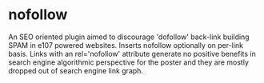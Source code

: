 # nofollow
An SEO oriented plugin aimed to discourage 'dofollow' back-link building SPAM in e107 powered websites. Inserts nofollow optionally on per-link basis. Links with an rel='nofollow' attribute generate no positive benefits in search engine algorithmic perspective for the poster and they are mostly dropped out of search engine link graph. 
